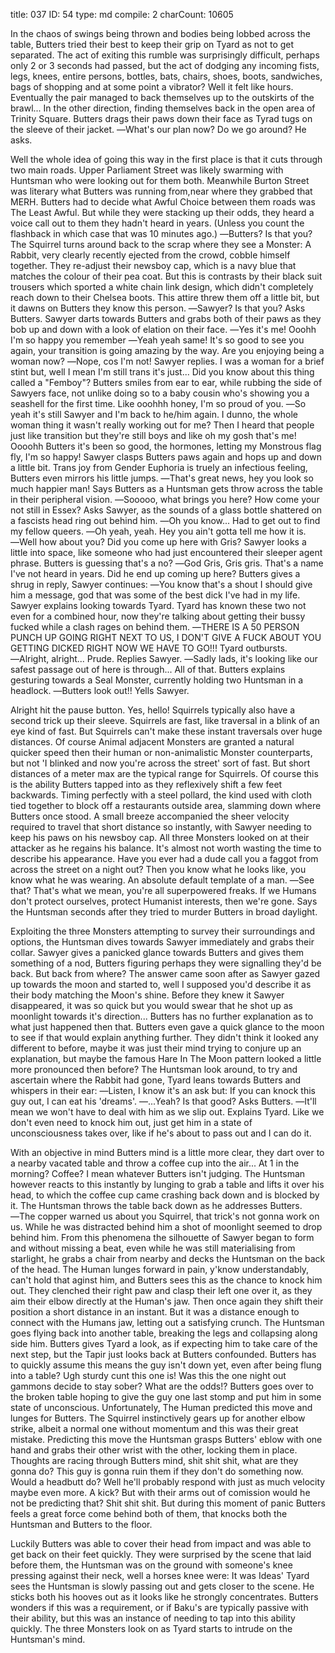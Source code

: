 title:          037
ID:             54
type:           md
compile:        2
charCount:      10605


In the chaos of swings being thrown and bodies being lobbed across the table, Butters tried their best to keep their grip on Tyard as not to get separated. The act of exiting this rumble was surprisingly difficult, perhaps only 2 or 3 seconds had passed, but the act of dodging any incoming fists, legs, knees, entire persons, bottles, bats, chairs, shoes, boots, sandwiches, bags of shopping and at some point a vibrator? Well it felt like hours. Eventually the pair managed to back themselves up to the outskirts of the brawl... In the other direction, finding themselves back in the open area of Trinity Square.
Butters drags their paws down their face as Tyrad tugs on the sleeve of their jacket.
―What's our plan now? Do we go around? He asks.

Well the whole idea of going this way in the first place is that it cuts through two main roads. Upper Parliament Street was likely swarming with Huntsman who were looking out for them both. Meanwhile Burton Street was literary what Butters was running from,near where they grabbed that MERH. Butters had to decide what Awful Choice between them roads was The Least Awful. But while they were stacking up their odds, they heard a voice call out to them they hadn't heard in years. (Unless you count the flashback in which case that was 10 minutes ago.)
―Butters? Is that you?
The Squirrel turns around back to the scrap where they see a Monster: A Rabbit, very clearly recently ejected from the crowd, cobble himself together. They re-adjust their newsboy cap, which is a navy blue that matches the colour of their pea coat. But this is contrasts by their black suit trousers which sported a white chain link design, which didn't completely reach down to their Chelsea boots. This attire threw them off a little bit, but it dawns on Butters they know this person.
―Sawyer? Is that you? Asks Butters.
Sawyer darts towards Butters and grabs both of their paws as they bob up and down with a look of elation on their face.
―Yes it's me! Ooohh I'm so happy you remember
―Yeah yeah same! It's so good to see you again, your transition is going amazing by the way. Are you enjoying being a woman now?
―Nope, cos I'm not! Sawyer replies. I was a woman for a brief stint but, well I mean I'm still trans it's just... Did you know about this thing called a "Femboy"?
Butters smiles from ear to ear, while rubbing the side of Sawyers face, not unlike doing so to a baby cousin who's showing you a seashell for the first time. Like ooohhh honey, I'm so proud of you.
―So yeah it's still Sawyer and I'm back to he/him again. I dunno, the whole woman thing it wasn't really working out for me? Then I heard that people just like transition but they're still boys and like oh my gosh that's me! Oooohh Butters it's been so good, the hormones, letting my Monstrous flag fly, I'm so happy!
Sawyer clasps Butters paws again and hops up and down a little bit. Trans joy from Gender Euphoria is truely an infectious feeling, Butters even mirrors his little jumps.
―That's great news, hey you look so much happier man! Says Butters as a Huntsman gets throw across the table in their peripheral vision.
―Sooooo, what brings you here? How come your not still in Essex? Asks Sawyer, as the sounds of a glass bottle shattered on a fascists head ring out behind him.
―Oh you know... Had to get out to find my fellow queers.
―Oh yeah, yeah. Hey you ain't gotta tell me how it is.
―Well how about you? Did you come up here with Gris?
Sawyer looks a little into space, like someone who had just encountered their sleeper agent phrase. Butters is guessing that's a no?
―God Gris, Gris gris. That's a name I've not heard in years. Did he end up coming up here?
Butters gives a shrug in reply, Sawyer continues:
―You know that's a shout I should give him a message, god that was some of the best dick I've had in my life. Sawyer explains looking towards Tyard.
Tyard has known these two not even for a combined hour, now they're talking about getting their bussy fucked while a clash rages on behind them.
―THERE IS A 50 PERSON PUNCH UP GOING RIGHT NEXT TO US, I DON'T GIVE A FUCK ABOUT YOU GETTING DICKED RIGHT NOW WE HAVE TO GO!!! Tyard outbursts.
―Alright, alright... Prude. Replies Sawyer.
―Sadly lads, it's looking like our safest passage out of here is through... All of that. Butters explains gesturing towards a Seal Monster, currently holding two Huntsman in a headlock.
―Butters look out!! Yells Sawyer.

Alright hit the pause button. Yes, hello! Squirrels typically also have a second trick up their sleeve. Squirrels are fast, like traversal in a blink of an eye kind of fast. But Squirrels can't make these instant traversals over huge distances. Of course Animal adjacent Monsters are granted a natural quicker speed then their human or non-animalistic Monster counterparts, but not 'I blinked and now you're across the street' sort of fast. But short distances of a meter max are the typical range for Squirrels.
Of course this is the ability Butters tapped into as they reflexively shift a few feet backwards. Timing perfectly with a steel pollard, the kind used with cloth tied together to block off a restaurants outside area, slamming down where Butters once stood. A small breeze accompanied the sheer velocity required to travel that short distance so instantly, with Sawyer needing to keep his paws on his newsboy cap. All three Monsters looked on at their attacker as he regains his balance. It's almost not worth wasting the time to describe his appearance. Have you ever had a dude call you a faggot from across the street on a night out? Then you know what he looks like, you know what he was wearing. An absolute default template of a man.
―See that? That's what we mean, you're all superpowered freaks. If we Humans don't protect ourselves, protect Humanist interests, then we're gone. Says the Huntsman seconds after they tried to murder Butters in broad daylight.

Exploiting the three Monsters attempting to survey their surroundings and options, the Huntsman dives towards Sawyer immediately and grabs their collar. Sawyer gives a panicked glance towards Butters and gives them something of a nod, Butters figuring perhaps they were signalling they'd be back. But back from where?
The answer came soon after as Sawyer gazed up towards the moon and started to, well I supposed you'd describe it as their body matching the Moon's shine. Before they knew it Sawyer disappeared, it was so quick but you would swear that he shot up as moonlight towards it's direction... Butters has no further explanation as to what just happened then that. Butters even gave a quick glance to the moon to see if that would explain anything further. They didn't think it looked any different to before, maybe it was just their mind trying to conjure up an explanation, but maybe the famous Hare In The Moon pattern looked a little more pronounced then before?
The Huntsman look around, to try and ascertain where the Rabbit had gone, Tyard leans towards Butters and whispers in their ear:
―Listen, I know it's an ask but: If you can knock this guy out, I can eat his 'dreams'.
―...Yeah? Is that good? Asks Butters.
―It'll mean we won't have to deal with him as we slip out. Explains Tyard. Like we don't even need to knock him out, just get him in a state of unconsciousness takes over, like if he's about to pass out and I can do it.

With an objective in mind Butters mind is a little more clear, they dart over to a nearby vacated table and throw a coffee cup into the air... At 1 in the morning? Coffee? I mean whatever Butters isn't judging.
The Huntsman however reacts to this instantly by lunging to grab a table and lifts it over his head, to which the coffee cup came crashing back down and is blocked by it. The Huntsman throws the table back down as he addresses Butters.
―The copper warned us about you Squirrel, that trick's not gonna work on us.
While he was distracted behind him a shot of moonlight seemed to drop behind him. From this phenomena the silhouette of Sawyer began to form and without missing a beat, even while he was still materialising from starlight, he grabs a chair from nearby and decks the Huntsman on the back of the head. The Human lunges forward in pain, y'know understandably, can't hold that aginst him, and Butters sees this as the chance to knock him out. They clenched their right paw and clasp their left one over it, as they aim their elbow directly at the Human's jaw. Then once again they shift their position a short distance in an instant. But it was a distance enough to connect with the Humans jaw, letting out a satisfying crunch. The Huntsman goes flying back into another table, breaking the legs and collapsing along side him.
Butters gives Tyard a look, as if expecting him to take care of the next step, but the Tapir just looks back at Butters confounded. Butters has to quickly assume this means the guy isn't down yet, even after being flung into a table? Ugh sturdy cunt this one is! Was this the one night out gammons decide to stay sober? What are the odds!? Butters goes over to the broken table hoping to give the guy one last stomp and put him in some state of unconscious. Unfortunately, The Human predicted this move and lunges for Butters. The Squirrel instinctively gears up for another elbow strike, albeit a normal one without momentum and this was their great mistake. Predicting this move the Huntsman grasps Butters' eblow with one hand and grabs their other wrist with the other, locking them in place.
Thoughts are racing through Butters mind, shit shit shit, what are they gonna do? This guy is gonna ruin them if they don't do something now. Would a headbutt do? Well he'll probably respond with just as much velocity maybe even more. A kick? But with their arms out of comission would he not be predicting that? Shit shit shit.
But during this moment of panic Butters feels a great force come behind both of them, that knocks both the Huntsman and Butters to the floor.

Luckily Butters was able to cover their head from impact and was able to get back on their feet quickly. They were surprised by the scene that laid before them, the Huntsman was on the ground with someone's knee pressing against their neck, well a horses knee were: It was Ideas'
Tyard sees the Huntsman is slowly passing out and gets closer to the scene. He sticks both his hooves out as it looks like he strongly concentrates. Butters wonders if this was a requirement, or if Baku's are typically passive with their ability, but this was an instance of needing to tap into this ability quickly.
The three Monsters look on as Tyard starts to intrude on the Huntsman's mind.